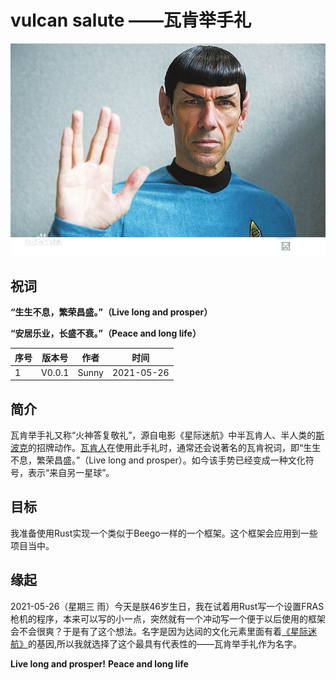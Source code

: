 # vulcan salute ——瓦肯举手礼

![vulcan salute](./images/logo.jpeg)

## 祝词

__“生生不息，繁荣昌盛。”（Live long and prosper）__

__“安居乐业，长盛不衰。”（Peace and long life）__



| 序号 | 版本号 | 作者  | 时间       |
| ---- | ------ | ----- | ---------- |
| 1    | V0.0.1 | Sunny | 2021-05-26 |





## 简介

瓦肯举手礼又称“火神答复敬礼”，源自电影《星际迷航》中半瓦肯人、半人类的[斯波克](https://baike.baidu.com/item/斯波克)的招牌动作。[瓦肯人](https://baike.baidu.com/item/瓦肯人)在使用此手礼时，通常还会说著名的瓦肯祝词，即“生生不息，繁荣昌盛。”（Live long and prosper）。如今该手势已经变成一种文化符号，表示“来自另一星球”。





## 目标

我准备使用Rust实现一个类似于Beego一样的一个框架。这个框架会应用到一些项目当中。





## 缘起

2021-05-26（星期三 雨）今天是朕46岁生日，我在试着用Rust写一个设置FRAS枪机的程序，本来可以写的小一点，突然就有一个冲动写一个便于以后使用的框架会不会很爽？于是有了这个想法。名字是因为达闼的文化元素里面有着[《星际迷航》](https://baike.baidu.com/item/%E6%98%9F%E9%99%85%E8%BF%B7%E8%88%AA/34568)的基因,所以我就选择了这个最具有代表性的——瓦肯举手礼作为名字。

__Live long and prosper!__ __Peace and long life__